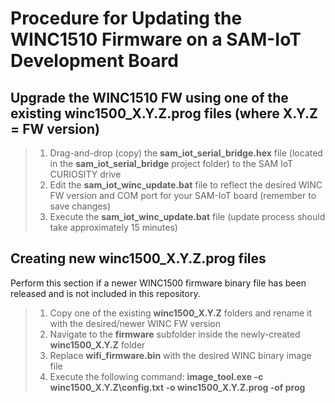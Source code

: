 # Procedure for Updating the WINC1510 Firmware on a SAM-IoT Development Board

## Upgrade the WINC1510 FW using one of the existing **winc1500_X.Y.Z.prog** files (where X.Y.Z = FW version)

> 1. Drag-and-drop (copy) the **sam_iot_serial_bridge.hex** file (located in the **sam_iot_serial_bridge** project folder) to the SAM IoT CURIOSITY drive
> 2. Edit the **sam_iot_winc_update.bat** file to reflect the desired WINC FW version and COM port for your SAM-IoT board (remember to save changes)
> 3. Execute the **sam_iot_winc_update.bat** file (update process should take approximately 15 minutes)

## Creating new **winc1500_X.Y.Z.prog** files

Perform this section if a newer WINC1500 firmware binary file has been released and is not included in this repository.

> 1. Copy one of the existing **winc1500_X.Y.Z** folders and rename it with the desired/newer WINC FW version
> 2. Navigate to the **firmware** subfolder inside the newly-created **winc1500_X.Y.Z** folder
> 3. Replace **wifi_firmware.bin** with the desired WINC binary image file
> 4. Execute the following command: **image_tool.exe -c winc1500_X.Y.Z\config.txt -o winc1500_X.Y.Z.prog -of prog**

